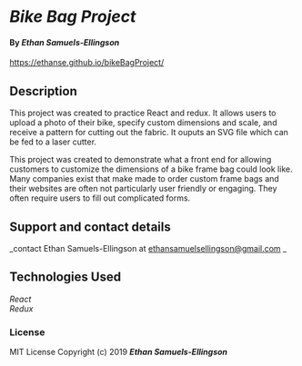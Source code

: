 
# _Bike Bag Project_

#### By _**Ethan Samuels-Ellingson**_

https://ethanse.github.io/bikeBagProject/

## Description

This project was created to practice React and redux. It allows users to upload a photo of their bike, specify custom dimensions and scale, and receive a pattern for cutting out the fabric. It ouputs an SVG file which can be fed to a laser cutter.

This project was created to demonstrate what a front end for allowing customers to customize the dimensions of a bike frame bag could look like. Many companies exist that make made to order custom frame bags and their websites are often not particularly user friendly or engaging. They often require users to fill out complicated forms.

## Support and contact details

_contact Ethan Samuels-Ellingson at ethansamuelsellingson@gmail.com _
## Technologies Used


_React_  
_Redux_

### License


MIT License
Copyright (c) 2019 **_Ethan Samuels-Ellingson_**

